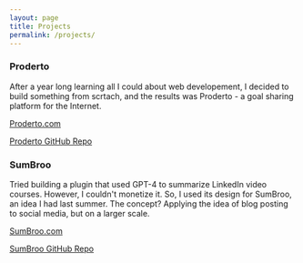 ```yaml
---
layout: page
title: Projects
permalink: /projects/
---
```


### Proderto
After a year long learning all I could about web developement, I decided to build something from scrtach, and the results was Proderto - a goal sharing platform for the Internet. 

[Proderto.com](https://proderto.com/)

[Proderto GitHub Repo](https://github.com/ZakariaBennane99/Proderto) 

### SumBroo
Tried building a plugin that used GPT-4 to summarize LinkedIn video courses. However, I couldn't monetize it. So, I used its design for SumBroo, an idea I had last summer. The concept? Applying the idea of blog posting to social media, but on a larger scale. 

[SumBroo.com](https://sumbroo.com/)

[SumBroo GitHub Repo](https://github.com/ZakariaBennane99/SumBroo) 
